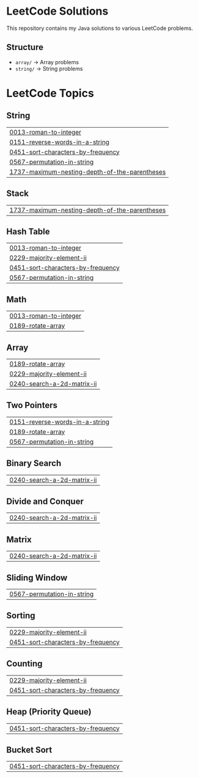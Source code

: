 # LeetCode Solutions

This repository contains my Java solutions to various LeetCode problems.

## Structure
- `array/` → Array problems
- `string/` → String problems

<!---LeetCode Topics Start-->
# LeetCode Topics
## String
|  |
| ------- |
| [0013-roman-to-integer](https://github.com/chaitanya-kurwade/leetcode-solutions/tree/master/0013-roman-to-integer) |
| [0151-reverse-words-in-a-string](https://github.com/chaitanya-kurwade/leetcode-solutions/tree/master/0151-reverse-words-in-a-string) |
| [0451-sort-characters-by-frequency](https://github.com/chaitanya-kurwade/leetcode-solutions/tree/master/0451-sort-characters-by-frequency) |
| [0567-permutation-in-string](https://github.com/chaitanya-kurwade/leetcode-solutions/tree/master/0567-permutation-in-string) |
| [1737-maximum-nesting-depth-of-the-parentheses](https://github.com/chaitanya-kurwade/leetcode-solutions/tree/master/1737-maximum-nesting-depth-of-the-parentheses) |
## Stack
|  |
| ------- |
| [1737-maximum-nesting-depth-of-the-parentheses](https://github.com/chaitanya-kurwade/leetcode-solutions/tree/master/1737-maximum-nesting-depth-of-the-parentheses) |
## Hash Table
|  |
| ------- |
| [0013-roman-to-integer](https://github.com/chaitanya-kurwade/leetcode-solutions/tree/master/0013-roman-to-integer) |
| [0229-majority-element-ii](https://github.com/chaitanya-kurwade/leetcode-solutions/tree/master/0229-majority-element-ii) |
| [0451-sort-characters-by-frequency](https://github.com/chaitanya-kurwade/leetcode-solutions/tree/master/0451-sort-characters-by-frequency) |
| [0567-permutation-in-string](https://github.com/chaitanya-kurwade/leetcode-solutions/tree/master/0567-permutation-in-string) |
## Math
|  |
| ------- |
| [0013-roman-to-integer](https://github.com/chaitanya-kurwade/leetcode-solutions/tree/master/0013-roman-to-integer) |
| [0189-rotate-array](https://github.com/chaitanya-kurwade/leetcode-solutions/tree/master/0189-rotate-array) |
## Array
|  |
| ------- |
| [0189-rotate-array](https://github.com/chaitanya-kurwade/leetcode-solutions/tree/master/0189-rotate-array) |
| [0229-majority-element-ii](https://github.com/chaitanya-kurwade/leetcode-solutions/tree/master/0229-majority-element-ii) |
| [0240-search-a-2d-matrix-ii](https://github.com/chaitanya-kurwade/leetcode-solutions/tree/master/0240-search-a-2d-matrix-ii) |
## Two Pointers
|  |
| ------- |
| [0151-reverse-words-in-a-string](https://github.com/chaitanya-kurwade/leetcode-solutions/tree/master/0151-reverse-words-in-a-string) |
| [0189-rotate-array](https://github.com/chaitanya-kurwade/leetcode-solutions/tree/master/0189-rotate-array) |
| [0567-permutation-in-string](https://github.com/chaitanya-kurwade/leetcode-solutions/tree/master/0567-permutation-in-string) |
## Binary Search
|  |
| ------- |
| [0240-search-a-2d-matrix-ii](https://github.com/chaitanya-kurwade/leetcode-solutions/tree/master/0240-search-a-2d-matrix-ii) |
## Divide and Conquer
|  |
| ------- |
| [0240-search-a-2d-matrix-ii](https://github.com/chaitanya-kurwade/leetcode-solutions/tree/master/0240-search-a-2d-matrix-ii) |
## Matrix
|  |
| ------- |
| [0240-search-a-2d-matrix-ii](https://github.com/chaitanya-kurwade/leetcode-solutions/tree/master/0240-search-a-2d-matrix-ii) |
## Sliding Window
|  |
| ------- |
| [0567-permutation-in-string](https://github.com/chaitanya-kurwade/leetcode-solutions/tree/master/0567-permutation-in-string) |
## Sorting
|  |
| ------- |
| [0229-majority-element-ii](https://github.com/chaitanya-kurwade/leetcode-solutions/tree/master/0229-majority-element-ii) |
| [0451-sort-characters-by-frequency](https://github.com/chaitanya-kurwade/leetcode-solutions/tree/master/0451-sort-characters-by-frequency) |
## Counting
|  |
| ------- |
| [0229-majority-element-ii](https://github.com/chaitanya-kurwade/leetcode-solutions/tree/master/0229-majority-element-ii) |
| [0451-sort-characters-by-frequency](https://github.com/chaitanya-kurwade/leetcode-solutions/tree/master/0451-sort-characters-by-frequency) |
## Heap (Priority Queue)
|  |
| ------- |
| [0451-sort-characters-by-frequency](https://github.com/chaitanya-kurwade/leetcode-solutions/tree/master/0451-sort-characters-by-frequency) |
## Bucket Sort
|  |
| ------- |
| [0451-sort-characters-by-frequency](https://github.com/chaitanya-kurwade/leetcode-solutions/tree/master/0451-sort-characters-by-frequency) |
<!---LeetCode Topics End-->